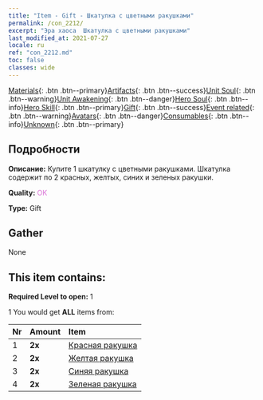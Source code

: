 ```yaml
---
title: "Item - Gift - Шкатулка с цветными ракушками"
permalink: /con_2212/
excerpt: "Эра хаоса  Шкатулка с цветными ракушками"
last_modified_at: 2021-07-27
locale: ru
ref: "con_2212.md"
toc: false
classes: wide
---
```

 [Materials](/ItemsRU/){: .btn .btn--primary}[Artifacts](/ItemsRU/Artifacts/){: .btn .btn--success}[Unit Soul](/ItemsRU/UnitSoul/){: .btn .btn--warning}[Unit Awakening](/ItemsRU/UnitAwakening/){: .btn .btn--danger}[Hero Soul](/ItemsRU/HeroSoul/){: .btn .btn--info}[Hero Skill](/ItemsRU/HeroSkill/){: .btn .btn--primary}[Gift](/ItemsRU/Gift/){: .btn .btn--success}[Event related](/ItemsRU/Events/){: .btn .btn--warning}[Avatars](/ItemsRU/Avatars/){: .btn .btn--danger}[Consumables](/ItemsRU/Consumables/){: .btn .btn--info}[Unknown](/ItemsRU/Unknown/){: .btn .btn--primary}

## Подробности
 **Описание:** Купите 1 шкатулку с цветными ракушками. Шкатулка содержит по 2 красных, желтых, синих и зеленых ракушки.

 **Quality:** <span style="color: #DA70D6">OK</span>

 **Type:** Gift

## Gather

  None

## This item contains:

 **Required Level to open:** 1

 1 You would get **ALL** items  from:

  | Nr | Amount |     Item    |
  |:---|:-------|:------------|
  | 1 |  **2x** | [Красная ракушка](/ru/Items/con_2214/) |  | 
  | 2 |  **2x** | [Желтая ракушка](/ru/Items/con_2215/) |  | 
  | 3 |  **2x** | [Синяя ракушка](/ru/Items/con_2216/) |  | 
  | 4 |  **2x** | [Зеленая ракушка](/ru/Items/con_2217/) |  | 

